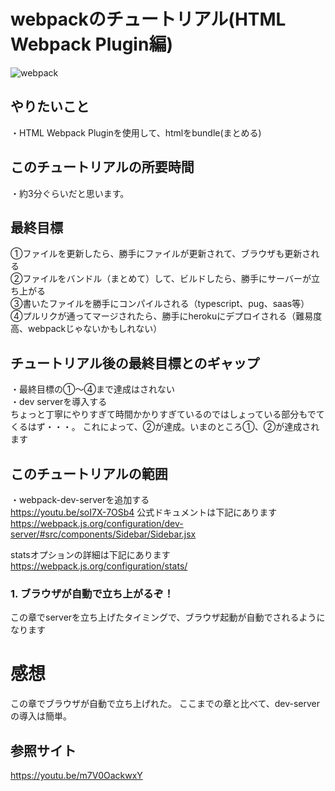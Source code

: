 # webpackのチュートリアル(HTML Webpack Plugin編)
![webpack](https://webpack.js.org/cd0bb358c45b584743d8ce4991777c42.svg "webpack")

## やりたいこと
・HTML Webpack Pluginを使用して、htmlをbundle(まとめる)

## このチュートリアルの所要時間
・約3分ぐらいだと思います。

## 最終目標
①ファイルを更新したら、勝手にファイルが更新されて、ブラウザも更新される  
②ファイルをバンドル（まとめて）して、ビルドしたら、勝手にサーバーが立ち上がる  
③書いたファイルを勝手にコンパイルされる（typescript、pug、saas等）  
④プルリクが通ってマージされたら、勝手にherokuにデプロイされる（難易度高、webpackじゃないかもしれない）  

## チュートリアル後の最終目標とのギャップ
・最終目標の①〜④まで達成はされない  
・dev serverを導入する  
ちょっと丁寧にやりすぎて時間かかりすぎているのではしょっている部分もでてくるはず・・・。
これによって、②が達成。いまのところ①、②が達成されます


## このチュートリアルの範囲
・webpack-dev-serverを追加する  
<https://youtu.be/soI7X-7OSb4>
公式ドキュメントは下記にあります
<https://webpack.js.org/configuration/dev-server/#src/components/Sidebar/Sidebar.jsx>
  
statsオプションの詳細は下記にあります
<https://webpack.js.org/configuration/stats/>  

### 1. ブラウザが自動で立ち上がるぞ！

この章でserverを立ち上げたタイミングで、ブラウザ起動が自動でされるようになります

# 感想
この章でブラウザが自動で立ち上げれた。
ここまでの章と比べて、dev-serverの導入は簡単。

## 参照サイト
<https://youtu.be/m7V0OackwxY>
